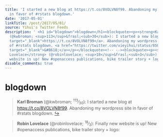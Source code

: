 ```yaml
---
title: 'I started a new blog at https://t.co/8VOLVN8f99. Abandoning my wordpress site
  in favor of #rstats blogdown.'
date: '2017-05-01'
linkTitle: /post/2017/05/01/
source: Yihui's Twitter Feeds
description: ' <h1 id="blogdown">blogdown</h1><blockquote><p><strong>Karl Broman</strong>
  (@kwbroman; <sup>113</sup>&frasl;<sub>30</sub>): I started a new blog at <a href="https://t.co/8VOLVN8f99"
  target="_blank">https://t.co/8VOLVN8f99</a>. Abandoning my wordpress site in favor
  of #rstats blogdown. <a href="https://twitter.com/xieyihui/status/858880582939529221"
  target="_blank">&#8618;</a></p></blockquote><!-- --><blockquote><p><strong>Robin
  Lovelace</strong> (@robinlovelace; <sup>18</sup>&frasl;<sub>3</sub>): Finally new
  website is up! New #openaccess publications, bike trailer story + logo: <a ...'
disable_comments: true
---
```

 <h1 id="blogdown">blogdown</h1><blockquote><p><strong>Karl Broman</strong> (@kwbroman; <sup>113</sup>&frasl;<sub>30</sub>): I started a new blog at <a href="https://t.co/8VOLVN8f99" target="_blank">https://t.co/8VOLVN8f99</a>. Abandoning my wordpress site in favor of #rstats blogdown. <a href="https://twitter.com/xieyihui/status/858880582939529221" target="_blank">&#8618;</a></p></blockquote><!-- --><blockquote><p><strong>Robin Lovelace</strong> (@robinlovelace; <sup>18</sup>&frasl;<sub>3</sub>): Finally new website is up! New #openaccess publications, bike trailer story + logo: <a ...